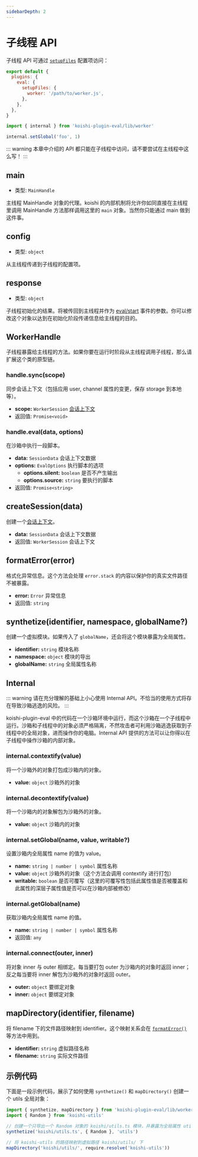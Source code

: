 ```yaml
---
sidebarDepth: 2
---
```


# 子线程 API

子线程 API 可通过 [`setupFiles`](./config.md#setupfiles) 配置项访问：

```js koishi.config.js
export default {
  plugins: {
    eval: {
      setupFiles: {
        worker: '/path/to/worker.js',
      },
    },
  },
}
```

```js worker.js
import { internal } from 'koishi-plugin-eval/lib/worker'

internal.setGlobal('foo', 1)
```

::: warning
本章中介绍的 API 都只能在子线程中访问，请不要尝试在主线程中这么写！
:::

## main

- 类型: `MainHandle`

主线程 MainHandle 对象的代理。koishi 的内部机制将允许你如同直接在主线程里调用 MainHandle 方法那样调用这里的 `main` 对象。当然你只能通过 main 做到这件事。

## config

- 类型: `object`

从主线程传递到子线程的配置项。

## response

- 类型: `object`

子线程初始化的结果。将被传回到主线程并作为 [eval/start](./main.md#eval-start) 事件的参数。你可以修改这个对象以达到在初始化阶段传递信息给主线程的目的。

## WorkerHandle

子线程暴露给主线程的方法。如果你要在运行时阶段从主线程调用子线程，那么请扩展这个类的原型链。

### handle.sync(scope)

同步会话上下文（包括应用 user, channel 属性的变更，保存 storage 到本地等）。

- **scope:** `WorkerSession` [会话上下文](./sandbox.md#会话上下文)
- 返回值: `Promise<void>`

### handle.eval(data, options)

在沙箱中执行一段脚本。

- **data:** `SessionData` 会话上下文数据
- **options:** `EvalOptions` 执行脚本的选项
  - **options.silent:** `boolean` 是否不产生输出
  - **options.source:** `string` 要执行的脚本
- 返回值: `Promise<string>`

## createSession(data)

创建一个[会话上下文](./sandbox.md#会话上下文)。

- **data:** `SessionData` 会话上下文数据
- 返回值: `WorkerSession` 会话上下文

## formatError(error)

格式化异常信息。这个方法会处理 `error.stack` 的内容以保护你的真实文件路径不被暴露。

- **error:** `Error` 异常信息
- 返回值: `string`

## synthetize(identifier, namespace, globalName?)

创建一个虚拟模块。如果传入了 `globalName`，还会将这个模块暴露为全局属性。

- **identifier:** `string` 模块名称
- **namespace:** `object` 模块的导出
- **globalName:** `string` 全局属性名称

## Internal

::: warning
请在充分理解的基础上小心使用 Internal API。不恰当的使用方式将存在导致沙箱逃逸的风险。
:::

koishi-plugin-eval 中的代码在一个沙箱环境中运行，而这个沙箱在一个子线程中运行。沙箱和子线程中的对象必须严格隔离，不然攻击者可利用沙箱逃逸获取到子线程中的全局对象，进而操作你的电脑。Internal API 提供的方法可以让你得以在子线程中操作沙箱的内部对象。

### internal.contextify(value)

将一个沙箱外的对象打包成沙箱内的对象。

- **value:** `object` 沙箱外的对象

### internal.decontextify(value)

将一个沙箱内的对象解包为沙箱外的对象。

- **value:** `object` 沙箱内的对象

### internal.setGlobal(name, value, writable?)

设置沙箱内全局属性 name 的值为 value。

- **name:** `string | number | symbol` 属性名称
- **value:** `object` 沙箱外的对象（这个方法会调用 contextify 进行打包）
- **writable:** `boolean` 是否可覆写（这里的可覆写性包括此属性值是否被覆盖和此属性的深层子属性值是否可以在沙箱内部被修改）

### internal.getGlobal(name)

获取沙箱内全局属性 name 的值。

- **name:** `string | number | symbol` 属性名称
- 返回值: `any`

### internal.connect(outer, inner)

将对象 inner 与 outer 相绑定。每当要打包 outer 为沙箱内的对象时返回 inner；反之每当要将 inner 解包为沙箱外的对象时返回 outer。

- **outer:** `object` 要绑定对象
- **inner:** `object` 要绑定对象

## mapDirectory(identifier, filename)

将 filename 下的文件路径映射到 identifier。这个映射关系会在 [`formatError()`](#formaterror) 等方法中用到。

- **identifier:** `string` 虚拟路径名称
- **filename:** `string` 实际文件路径

## 示例代码

下面是一段示例代码，展示了如何使用 `synthetize()` 和 `mapDirectory()` 创建一个 utils 全局对象：

```js worker.js
import { synthetize, mapDirectory } from 'koishi-plugin-eval/lib/worker'
import { Random } from 'koishi-utils'

// 创建一个只导出一个 Random 对象的 koishi/utils.ts 模块，并暴露为全局属性 utils
synthetize('koishi/utils.ts', { Random }, 'utils')

// 将 koishi-utils 的路径映射到虚拟路径 koishi/utils/ 下
mapDirectory('koishi/utils/', require.resolve('koishi-utils'))
```
